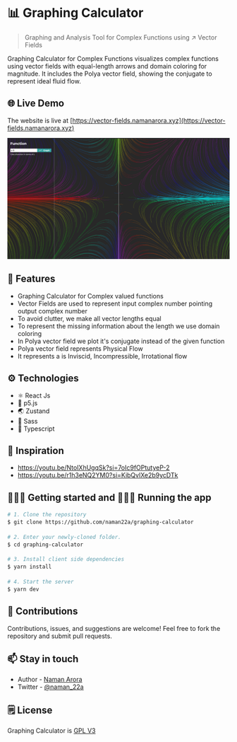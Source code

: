 # 📊 Graphing Calculator

> Graphing and Analysis Tool for Complex Functions using ↗️ Vector Fields

Graphing Calculator for Complex Functions visualizes complex functions using vector fields with equal-length arrows and domain coloring for magnitude. It includes the Polya vector field, showing the conjugate to represent ideal fluid flow.


## 🌐 Live Demo

The website is live at [https://vector-fields.namanarora.xyz](https://vector-fields.namanarora.xyz)

![Vector Fields](./assets/flow-field.png)

## 🍁 Features

-   Graphing Calculator for Complex valued functions
-   Vector Fields are used to represent input complex number pointing output complex number
-   To avoid clutter, we make all vector lengths equal
-   To represent the missing information about the length we use domain coloring
-   In Polya vector field we plot it's conjugate instead of the given function
-   Polya vector field represents Physical Flow
-   It represents a is Inviscid, Incompressible, Irrotational flow

## ⚙️ Technologies

-   ⚛️ React Js
-   🌈 p5.js
-   🌏 Zustand
-   🎨 Sass
-   🧊 Typescript

## 🌈 Inspiration

-   https://youtu.be/NtoIXhUgqSk?si=7oIc9fOPtutyeP-2
-   https://youtu.be/r1h3eNQ2YM0?si=KibQvlXe2b9ycDTk

## 🚶🏻‍♂️ Getting started and 🏃🏻‍♂️ Running the app

```bash
# 1. Clone the repository
$ git clone https://github.com/naman22a/graphing-calculator

# 2. Enter your newly-cloned folder.
$ cd graphing-calculator

# 3. Install client side dependencies
$ yarn install

# 4. Start the server
$ yarn dev
```

## 🤝 Contributions

Contributions, issues, and suggestions are welcome! Feel free to fork the repository and submit pull requests.

## 📫 Stay in touch

-   Author - [Naman Arora](https://namanarora.xyz)
-   Twitter - [@naman_22a](https://twitter.com/naman_22a)

## 🗒️ License

Graphing Calculator is [GPL V3](./LICENSE)

